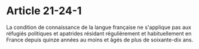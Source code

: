 # Article 21-24-1

La condition de connaissance de la langue française ne s'applique pas aux réfugiés politiques et apatrides résidant régulièrement et habituellement en France depuis quinze années au moins et âgés de plus de soixante-dix ans.